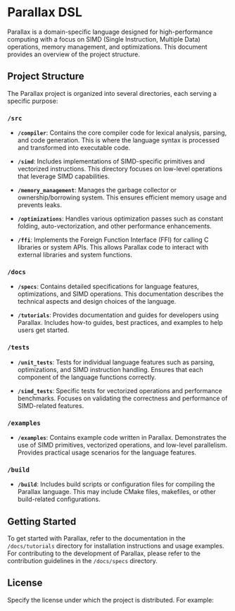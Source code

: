 # Parallax DSL

Parallax is a domain-specific language designed for high-performance computing with a focus on SIMD (Single Instruction, Multiple Data) operations, memory management, and optimizations. This document provides an overview of the project structure.

## Project Structure

The Parallax project is organized into several directories, each serving a specific purpose:

### `/src`

- **`/compiler`**: Contains the core compiler code for lexical analysis, parsing, and code generation. This is where the language syntax is processed and transformed into executable code.
  
- **`/simd`**: Includes implementations of SIMD-specific primitives and vectorized instructions. This directory focuses on low-level operations that leverage SIMD capabilities.

- **`/memory_management`**: Manages the garbage collector or ownership/borrowing system. This ensures efficient memory usage and prevents leaks.

- **`/optimizations`**: Handles various optimization passes such as constant folding, auto-vectorization, and other performance enhancements.

- **`/ffi`**: Implements the Foreign Function Interface (FFI) for calling C libraries or system APIs. This allows Parallax code to interact with external libraries and system functions.

### `/docs`

- **`/specs`**: Contains detailed specifications for language features, optimizations, and SIMD operations. This documentation describes the technical aspects and design choices of the language.

- **`/tutorials`**: Provides documentation and guides for developers using Parallax. Includes how-to guides, best practices, and examples to help users get started.

### `/tests`

- **`/unit_tests`**: Tests for individual language features such as parsing, optimizations, and SIMD instruction handling. Ensures that each component of the language functions correctly.

- **`/simd_tests`**: Specific tests for vectorized operations and performance benchmarks. Focuses on validating the correctness and performance of SIMD-related features.

### `/examples`

- **`/examples`**: Contains example code written in Parallax. Demonstrates the use of SIMD primitives, vectorized operations, and low-level parallelism. Provides practical usage scenarios for the language features.

### `/build`

- **`/build`**: Includes build scripts or configuration files for compiling the Parallax language. This may include CMake files, makefiles, or other build-related configurations.

## Getting Started

To get started with Parallax, refer to the documentation in the `/docs/tutorials` directory for installation instructions and usage examples. For contributing to the development of Parallax, please refer to the contribution guidelines in the `/docs/specs` directory.

## License

Specify the license under which the project is distributed. For example:


